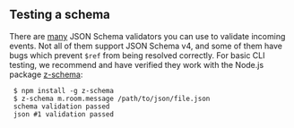 Testing a schema
----------------
There are [many](http://json-schema.org/implementations.html) JSON Schema
validators you can use to validate incoming events. Not all of them support
JSON Schema v4, and some of them have bugs which prevent ``$ref`` from being
resolved correctly. For basic CLI testing, we recommend and have verified they
work with the Node.js package [z-schema](https://github.com/zaggino/z-schema):
```
 $ npm install -g z-schema
 $ z-schema m.room.message /path/to/json/file.json
 schema validation passed
 json #1 validation passed
```
